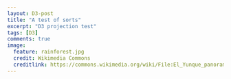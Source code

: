 ```yaml
---
layout: D3-post
title: "A test of sorts"
excerpt: "D3 projection test"
tags: [D3]
comments: true
image:
  feature: rainforest.jpg
  credit: Wikimedia Commons
  creditlink: https://commons.wikimedia.org/wiki/File:El_Yunque_panorama.jpg
---
```


<script src="//klevan.github.io/d3scripts/numRecords.js"></script>
<script src="//klevan.github.io/d3scripts/speciesRichness.js"></script>
<script src="//klevan.github.io/d3scripts/genusRichness.js"></script>
<script src="//klevan.github.io/d3scripts/subfamilyRichness.js"></script>

<center></center>

<script src="//d3js.org/d3.v3.min.js"></script>
<script src="//d3js.org/topojson.v1.min.js"></script>
<script>

var width = 960,
    height = 600;

var radius = height / 2 - 5,
    scale = radius,
    velocity = .02;

var projection = d3.geo.orthographic()
    .translate([width / 2, height / 2])
    .scale(scale)
    .clipAngle(90);

var canvas = d3.select("body").append("canvas")
    .attr("width", width)
    .attr("height", height);

var context = canvas.node().getContext("2d");

var path = d3.geo.path()
    .projection(projection)
    .context(context);

d3.json("/mbostock/raw/4090846/world-110m.json", function(error, world) {
  if (error) throw error;

  var land = topojson.feature(world, world.objects.land);

  d3.timer(function(elapsed) {
    context.clearRect(0, 0, width, height);

    projection.rotate([velocity * elapsed, 0]);
    context.beginPath();
    path(land);
    context.fill();

    context.beginPath();
    context.arc(width / 2, height / 2, radius, 0, 2 * Math.PI, true);
    context.lineWidth = 2.5;
    context.stroke();
  });
});

var ants = svg.append("g");
ants.selectAll("path")
  .data(numRecords.features)
  .enter()
  .append("path")
  .attr("fill", "#900")
  .attr("stroke", "#999")
  .attr("d", path);

d3.select(self.frameElement).style("height", height + "px");

</script>